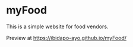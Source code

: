 # myFood
This is a simple website for food vendors.

Preview at https://ibidapo-ayo.github.io/myFood/


